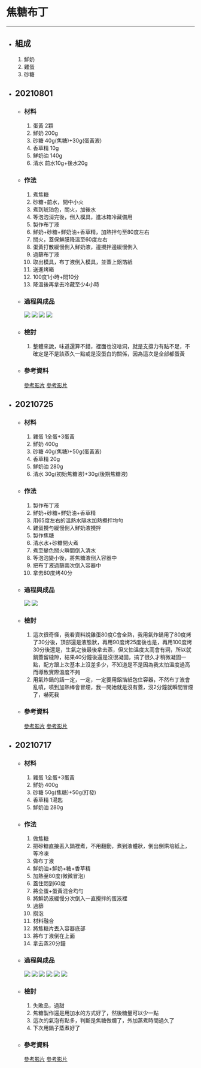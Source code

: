 # 焦糖布丁
---
+ ## 組成
  1. 鮮奶
  2. 雞蛋
  3. 砂糖


+ ## 20210801
  + ### 材料
    1. 蛋黃 2顆
    2. 鮮奶 200g
    3. 砂糖 40g(焦糖)+30g(蛋黃液)
    4. 香草精 10g 
    5. 鮮奶油 140g
    6. 清水 前水10g+後水20g
  
  + ### 作法
    1. 煮焦糖
    2. 砂糖+前水，開中小火
    3. 煮到琥珀色，關火，加後水
    4. 等泡泡消完後，倒入模具，進冰箱冷藏備用
    5. 製作布丁液
    6. 鮮奶+砂糖+鮮奶油+香草精，加熱拌勻至80度左右
    7. 關火，蓋保鮮膜降溫至60度左右
    8. 蛋黃打散緩慢倒入鮮奶液，邊攪拌邊緩慢倒入
    9. 過篩布丁液
    10. 取出模具，布丁液倒入模具，並蓋上鋁箔紙
    11. 送進烤箱
    12. 100度1小時+悶10分
    13. 降溫後再拿去冷藏至少4小時
  
  + ### 過程與成品
    ![](../../Image/20210801_1.jpg)
    ![](../../Image/20210801_2.jpg)
    ![](../../Image/20210801_3.jpg)
    ![](../../Image/20210801_4.jpg)
  
  + ### 檢討
    1. 整體來說，味道還算不錯，裡面也沒啥洞，就是支撐力有點不足，不確定是不是該蒸久一點或是沒蛋白的關係，因為這次是全部都蛋黃
  
  + ### 參考資料
    [參考影片](https://youtu.be/hBYQqVavND4)
    [參考影片](https://youtu.be/G6HJXL_xK80)


+ ## 20210725
  + ### 材料
    1. 雞蛋   1全蛋+3蛋黃
    2. 鮮奶   400g
    3. 砂糖   40g(焦糖)+50g(蛋黃液)
    4. 香草精 20g
    5. 鮮奶油 280g
    6. 清水   30g(初始焦糖液)+30g(後期焦糖液)
  
  + ### 作法
    1. 製作布丁液
    2. 鮮奶+砂糖+鮮奶油+香草精
    3. 用65度左右的溫熱水隔水加熱攪拌均勻
    4. 雞蛋攪勻緩慢倒入鮮奶液攪拌
    5. 製作焦糖
    6. 清水水+砂糖開火煮
    7. 煮至變色關火瞬間倒入清水
    8. 等泡泡變小後，將焦糖液倒入容器中
    9. 把布丁液過篩兩次倒入容器中
    10. 拿去80度烤40分
  
  + ### 過程與成品
    ![](../../Image/20210725_1.jpg)
    ![](../../Image/20210725_2.jpg)
  
  + ### 檢討
    1. 這次很奇怪，我看資料說雞蛋80度C會全熟，我用氣炸鍋用了80度烤了30分後，頂部還是液態狀，再用90度烤25度後也是，再用100度烤30分後還是，生氣之後最後拿去蒸，但又怕溫度太高會有洞，所以就鍋蓋留縫隙，結果40分鐘後還是沒很凝固，搞了很久才稍微凝固一點，配方跟上次基本上沒差多少，不知道是不是因為我太怕溫度過高而導致實際溫度不夠
    2. 用氣炸鍋的話一定，一定，一定要用鋁箔紙包住容器，不然布丁液會亂噴，噴到加熱棒會冒煙，我一開始就是沒有蓋，沒2分鐘就瞬間冒煙了，嚇死我
  
  + ### 參考資料
    [參考影片](https://youtu.be/hBYQqVavND4)
    [參考影片](https://youtu.be/G6HJXL_xK80)


+ ## 20210717
  + ### 材料
    1. 雞蛋     1全蛋+3蛋黃
    2. 鮮奶     400g
    3. 砂糖     50g(焦糖)+50g(打發)
    4. 香草精   1湯匙
    5. 鮮奶油   280g
  
  + ### 作法
    1. 做焦糖
    2. 把砂糖直接丟入鍋裡煮，不用翻動，煮到液體狀，倒出倒烘培紙上，等冷凍
    3. 做布丁液
    4. 鮮奶油+鮮奶+糖+香草精
    5. 加熱至80度(微微冒泡)
    6. 蓋住悶到60度
    7. 將全蛋+蛋黃混合均勻
    8. 將鮮奶液緩慢分次倒入一直攪拌的蛋液裡
    9. 過篩
    10. 撈泡
    11. 材料融合
    12. 將焦糖片丟入容器底部
    13. 將布丁液倒在上面
    14. 拿去蒸20分鐘
  
  + ### 過程與成品
    ![](../../Image/20210717_11.jpg)
    ![](../../Image/20210717_12.jpg)
    ![](../../Image/20210717_13.jpg)
    ![](../../Image/20210717_14.jpg)
    ![](../../Image/20210717_15.jpg)
    ![](../../Image/20210717_16.jpg)
  
  + ### 檢討
    1. 失敗品，過甜
    2. 焦糖製作還是用加水的方式好了，然後糖量可以少一點
    3. 這次的氣泡有點多，判斷是焦糖做爛了，外加蒸煮時間過久了
    4. 下次用鍋子蒸煮好了
  
  + ### 參考資料
    [參考影片](https://youtu.be/hBYQqVavND4)
    [參考影片](https://youtu.be/G6HJXL_xK80)